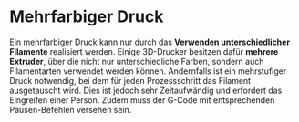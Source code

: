 # Mehrfarbiger Druck

Ein mehrfarbiger Druck kann nur durch das **Verwenden unterschiedlicher Filamente** realisiert werden. Einige 3D-Drucker besitzen dafür **mehrere Extruder**, über die nicht nur unterschiedliche Farben, sondern auch Filamentarten verwendet werden können. Andernfalls ist ein mehrstufiger Druck notwendig, bei dem für jeden Prozessschritt das Filament ausgetauscht wird. Dies ist jedoch sehr Zeitaufwändig und erfordert das Eingreifen einer Person. Zudem muss der G-Code mit entsprechenden Pausen-Befehlen versehen sein.
